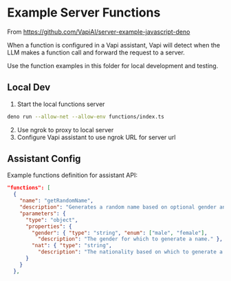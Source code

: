 # Example Server Functions

From https://github.com/VapiAI/server-example-javascript-deno

When a function is configured in a Vapi assistant, Vapi will detect when the LLM makes a function
call and forward the request to a server.

Use the function examples in this folder for local development and testing.

## Local Dev

1. Start the local functions server

```bash
deno run --allow-net --allow-env functions/index.ts
```

2. Use ngrok to proxy to local server
3. Configure Vapi assistant to use ngrok URL for server url

## Assistant Config

Example functions definition for assistant API:

```json
"functions": [
  {
    "name": "getRandomName",
    "description": "Generates a random name based on optional gender and nationality",
    "parameters": {
      "type": "object",
      "properties": {
        "gender": { "type": "string", "enum": ["male", "female"],
          "description": "The gender for which to generate a name." },
        "nat": { "type": "string",
          "description": "The nationality based on which to generate a name. Example: IN for India, US for United States of America or USA and so on." }
      }
    }
  },
```
